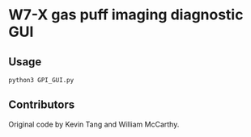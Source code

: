 # W7-X gas puff imaging diagnostic GUI

## Usage

`python3 GPI_GUI.py`

## Contributors

Original code by Kevin Tang and William McCarthy.
